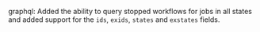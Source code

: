 graphql: Added the ability to query stopped workflows for jobs in all states and
added support for the `ids`, `exids`, `states` and `exstates` fields.
